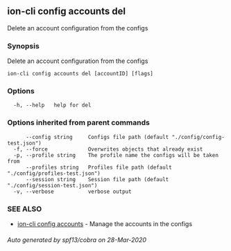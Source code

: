 ## ion-cli config accounts del

Delete an account configuration from the configs

### Synopsis

Delete an account configuration from the configs

```
ion-cli config accounts del [accountID] [flags]
```

### Options

```
  -h, --help   help for del
```

### Options inherited from parent commands

```
      --config string     Configs file path (default "./config/config-test.json")
  -f, --force             Overwrites objects that already exist
  -p, --profile string    The profile name the configs will be taken from
      --profiles string   Profiles file path (default "./config/profiles-test.json")
      --session string    Session file path (default "./config/session-test.json")
  -v, --verbose           verbose output
```

### SEE ALSO

* [ion-cli config accounts](ion-cli_config_accounts.md)	 - Manage the accounts in the configs

###### Auto generated by spf13/cobra on 28-Mar-2020
